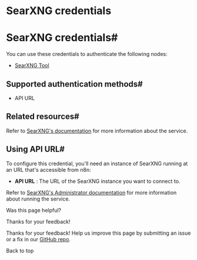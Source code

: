 # SearXNG credentials

[ ](https://github.com/n8n-io/n8n-docs/edit/main/docs/integrations/builtin/credentials/searxng.md "Edit this page")

# SearXNG credentials#

You can use these credentials to authenticate the following nodes:

  * [SearXNG Tool](../../cluster-nodes/sub-nodes/n8n-nodes-langchain.toolsearxng/)



## Supported authentication methods#

  * API URL



## Related resources#

Refer to [SearXNG's documentation](https://docs.searxng.org/) for more information about the service.

## Using API URL#

To configure this credential, you'll need an instance of SearXNG running at an URL that's accessible from n8n:

  * **API URL** : The URL of the SearXNG instance you want to connect to.



Refer to [SearXNG's Administrator documentation](https://docs.searxng.org/admin/index.html) for more information about running the service.

Was this page helpful? 

Thanks for your feedback! 

Thanks for your feedback! Help us improve this page by submitting an issue or a fix in our [GitHub repo](https://github.com/n8n-io/n8n-docs). 

Back to top 

